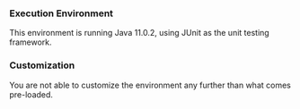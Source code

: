 ### Execution Environment
This environment is running Java 11.0.2, using JUnit as the unit testing framework. 

### Customization
You are not able to customize the environment any further than what comes pre-loaded.  
